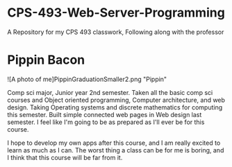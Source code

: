 # CPS-493-Web-Server-Programming
A Repository for my CPS 493 classwork, Following along with the professor


# Pippin Bacon

![A photo of me]PippinGraduationSmaller2.png "Pippin"



<p>
Comp sci major, Junior year 2nd semester. Taken all the basic comp sci courses and Object oriented programming, Computer architecture, and web design. Taking Operating systems and discrete mathematics for computing this semester. Built simple connected web pages in Web design last semester. I feel like I'm going to be as prepared as I'll ever be for this course. 
</p>

<p>
I hope to develop my own apps after this course, and I am really excited to learn as much as I can. The worst thing a class can be for me is boring, and I think that this course will be far from it. 
</p>